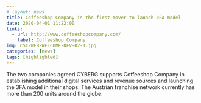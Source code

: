 ```yaml
---
# layout: news
title: Coffeeshop Company is the first mover to launch 3FA model
date: 2020-04-01 11:22:00
links:
  - url: http://www.coffeeshopcompany.com/
    label: Coffeeshop Company
img: CSC-WEB-WELCOME-DEV-02-1.jpg
categories: [news]
tags: [highlighted]
---
```


The two companies agreed CYBERG supports Coffeeshop Company in establishing additional digital services and revenue sources and launching the 3FA model in their shops. The Austrian franchise network currently has more than 200 units around the globe.
